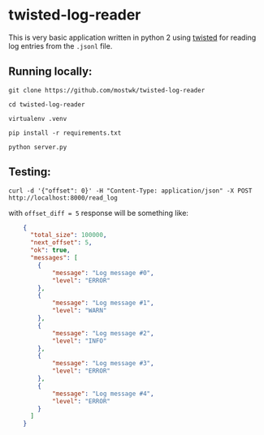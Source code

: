 # twisted-log-reader

This is very basic application written in python 2 using [twisted](https://github.com/twisted/twisted) for reading log entries from the `.jsonl` file.

## Running locally:

    git clone https://github.com/mostwk/twisted-log-reader

    cd twisted-log-reader

    virtualenv .venv

    pip install -r requirements.txt

    python server.py


## Testing:

    curl -d '{"offset": 0}' -H "Content-Type: application/json" -X POST http://localhost:8000/read_log


with `offset_diff = 5` response will be something like:

```json
    {
      "total_size": 100000,
      "next_offset": 5,
      "ok": true,
      "messages": [
        {
            "message": "Log message #0",
            "level": "ERROR"
        },
        {
            "message": "Log message #1",
            "level": "WARN"
        },
        {
            "message": "Log message #2",
            "level": "INFO"
        },
        {
            "message": "Log message #3",
            "level": "ERROR"
        },
        {
            "message": "Log message #4",
            "level": "ERROR"
        }
      ]
    }
```

